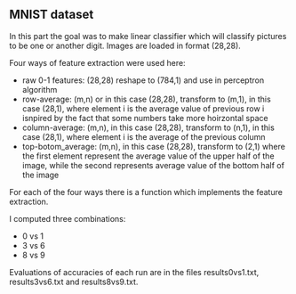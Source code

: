 ## MNIST dataset

In this part the goal was to make linear classifier which will classify pictures to be one or another digit. Images are loaded in format (28,28).

Four ways of feature extraction were used here:
- raw 0-1 features: (28,28) reshape to (784,1) and use in perceptron algorithm
- row-average: (m,n) or in this case (28,28), transform to (m,1), in this case (28,1), where element i is the average value of previous row i isnpired by the fact that some numbers take more hoirzontal space
- column-average: (m,n), in this case (28,28), transform to (n,1), in this case (28,1), where element i is the average of the previous column
- top-botom_average: (m,n), in this case (28,28), transform to (2,1) where the first element represent the average value of the upper half of the image, while the second represents average value of the bottom half of the image

For each of the four ways there is a function which implements the feature extraction. 

I computed three combinations:
- 0 vs 1
- 3 vs 6
- 8 vs 9

Evaluations of accuracies of each run are in the files results0vs1.txt, results3vs6.txt and results8vs9.txt.
